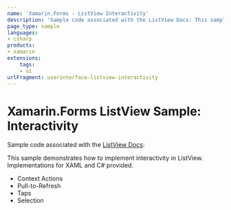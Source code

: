 ```yaml
---
name: 'Xamarin.Forms - ListView Interactivity'
description: 'Sample code associated with the ListView Docs: This sample demonstrates how to implement interactivity in ListView (UI)'
page_type: sample
languages:
- csharp
products:
- xamarin
extensions:
    tags:
    - ui
urlFragment: userinterface-listview-interactivity
---
```

# Xamarin.Forms ListView Sample: Interactivity

Sample code associated with the [ListView Docs](https://docs.microsoft.com/xamarin/xamarin-forms/user-interface/listview/):

This sample demonstrates how to implement interactivity in ListView. Implementations for XAML and C# provided.

- Context Actions
- Pull-to-Refresh
- Taps
- Selection

